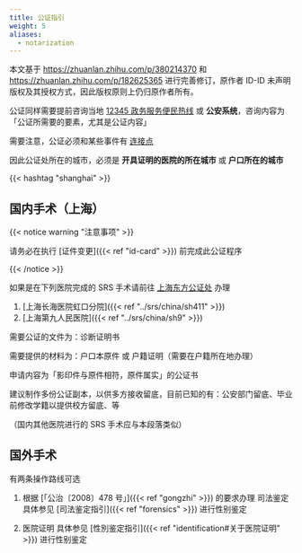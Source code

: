 ```yaml
---
title: 公证指引
weight: 5
aliases:
  - notarization
---
```


本文基于 <https://zhuanlan.zhihu.com/p/380214370> 和 <https://zhuanlan.zhihu.com/p/182625365> 进行完善修订，原作者 ID-ID 未声明版权及其授权方式，因此版权原则上仍归原作者所有。

公证同样需要提前咨询当地 [12345 政务服务便民热线][12345] 或 **公安系统**，咨询内容为「公证所需要的要素，尤其是公证内容」

需要注意，公证必须和某些事件有 [连接点](https://baike.baidu.com/item/连接点)

因此公证处所在的城市，必须是 **开具证明的医院的所在城市** 或 **户口所在的城市**

[12345]: https://baike.baidu.com/item/12345

{{< hashtag "shanghai" >}}

## 国内手术（上海）

{{< notice warning "注意事项" >}}

请务必在执行 [证件变更]({{< ref "id-card" >}}) 前完成此公证程序

{{< /notice >}}

如果是在下列医院完成的 SRS 手术请前往 [上海东方公证处](https://amap.com/place/B0FFGY5EOR) 办理

1. [上海长海医院虹口分院]({{< ref "../srs/china/sh411" >}})
1. [上海第九人民医院]({{< ref "../srs/china/sh9" >}})

需要公证的文件为：诊断证明书

需要提供的材料为：户口本原件 或 户籍证明（需要在户籍所在地办理）

申请内容为「影印件与原件相符，原件属实」的公证书

建议制作多份公证副本，以供多方接收留底，目前已知的有：公安部门留底、毕业前修改学籍以提供校方留底、等

（国内其他医院进行的 SRS 手术应与本段落类似）

## 国外手术

有两条操作路线可选

1. 根据 [「公治〔2008〕478 号」]({{< ref "gongzhi" >}}) 的要求办理 司法鉴定
   具体参见 [司法鉴定指引]({{< ref "forensics" >}}) 进行性别鉴定

1. 医院证明
   具体参见 [性別鉴定指引]({{< ref "identification#关于医院证明" >}}) 进行性别鉴定
